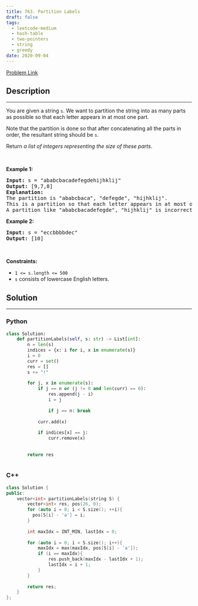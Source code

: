 ```yaml
---
title: 763. Partition Labels
draft: false
tags: 
  - leetcode-medium
  - hash-table
  - two-pointers
  - string
  - greedy
date: 2020-09-04
---
```


[Problem Link](https://leetcode.com/problems/partition-labels/)

## Description

---
<p>You are given a string <code>s</code>. We want to partition the string into as many parts as possible so that each letter appears in at most one part.</p>

<p>Note that the partition is done so that after concatenating all the parts in order, the resultant string should be <code>s</code>.</p>

<p>Return <em>a list of integers representing the size of these parts</em>.</p>

<p>&nbsp;</p>
<p><strong class="example">Example 1:</strong></p>

<pre>
<strong>Input:</strong> s = &quot;ababcbacadefegdehijhklij&quot;
<strong>Output:</strong> [9,7,8]
<strong>Explanation:</strong>
The partition is &quot;ababcbaca&quot;, &quot;defegde&quot;, &quot;hijhklij&quot;.
This is a partition so that each letter appears in at most one part.
A partition like &quot;ababcbacadefegde&quot;, &quot;hijhklij&quot; is incorrect, because it splits s into less parts.
</pre>

<p><strong class="example">Example 2:</strong></p>

<pre>
<strong>Input:</strong> s = &quot;eccbbbbdec&quot;
<strong>Output:</strong> [10]
</pre>

<p>&nbsp;</p>
<p><strong>Constraints:</strong></p>

<ul>
	<li><code>1 &lt;= s.length &lt;= 500</code></li>
	<li><code>s</code> consists of lowercase English letters.</li>
</ul>


## Solution

---
### Python
``` py title='partition-labels'
class Solution:
    def partitionLabels(self, s: str) -> List[int]:
        n = len(s)
        indices = {x: i for i, x in enumerate(s)}
        i = 0
        curr = set()
        res = []
        s += "!"
        
        for j, x in enumerate(s):
            if j == n or (j != 0 and len(curr) == 0):
                res.append(j - i)
                i = j
                
                if j == n: break
            
            curr.add(x)
            
            if indices[x] == j:
                curr.remove(x)
        
        
        return res
                
```
### C++
``` cpp title='partition-labels'
class Solution {
public:
    vector<int> partitionLabels(string S) {
        vector<int> res, pos(26, 0);  
        for (auto i = 0; i < S.size(); ++i){
          pos[S[i] - 'a'] = i;
        }
        
        int maxIdx = INT_MIN, lastIdx = 0;
        
        for (auto i = 0; i < S.size(); i++){
            maxIdx = max(maxIdx, pos[S[i] - 'a']);
            if (i == maxIdx){
                res.push_back(maxIdx - lastIdx + 1);
                lastIdx = i + 1;
            }
        }
        
        return res;      
    }
};
```

